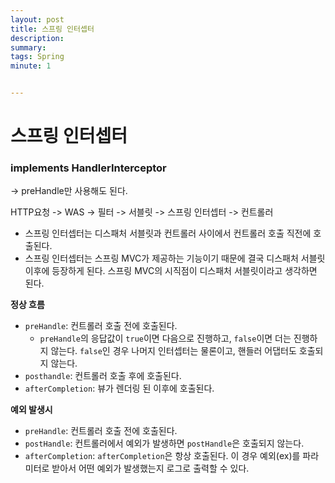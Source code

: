 ```yaml
---
layout: post
title: 스프링 인터셉터
description: 
summary: 
tags: Spring
minute: 1


---
```


# 스프링 인터셉터



### implements HandlerInterceptor

-> preHandle만 사용해도 된다.

HTTP요청 -> WAS -> 필터 -> 서블릿 -> 스프링 인터셉터 -> 컨트롤러

- 스프링 인터셉터는 디스패처 서블릿과 컨트롤러 사이에서 컨트롤러 호출 직전에 호출된다.
- 스프링 인터셉터는 스프링 MVC가 제공하는 기능이기 때문에 결국 디스패처 서블릿 이후에 등장하게 된다. 스프링 MVC의 시직점이 디스패처 서블릿이라고 생각하면 된다.



**정상 흐름**

- `preHandle`: 컨트롤러 호출 전에 호출된다.
  - `preHandle`의 응답값이 `true`이면 다음으로 진행하고, `false`이면 더는 진행하지 않는다. `false`인 경우 나머지 인터셉터는 물론이고, 핸들러 어댑터도 호출되지 않는다.
- `posthandle`: 컨트롤러 호출 후에 호출된다.
- `afterCompletion`: 뷰가 렌더링 된 이후에 호출된다.



**예외 발생시**

- `preHandle`: 컨트롤러 호출 전에 호출된다.
- `postHandle`: 컨트롤러에서 예외가 발생하면 `postHandle`은 호출되지 않는다.
- `afterCompletion`: `afterCompletion`은 항상 호출된다. 이 경우 예외(ex)를 파라미터로 받아서 어떤 예외가 발생했는지 로그로 출력할 수 있다.


